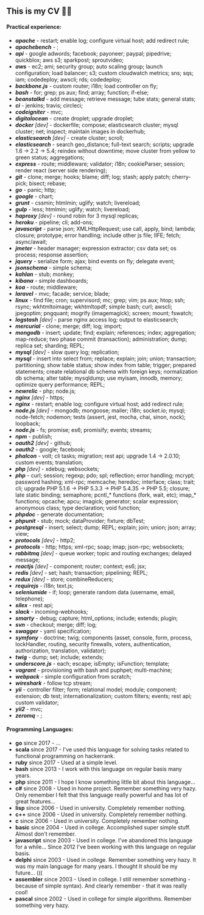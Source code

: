 This is my CV 🙈😬
-

#### Practical experience:

* ***apache*** - restart; enable log; configure virtual host; add redirect rule;
* ***apachebench*** - ;
* ***api*** - google adwords; facebook; payoneer; paypal; pipedrive; quickblox; aws s3; sparkpost; sproutvideo;
* ***aws*** - ec2; ami; security group; auto scaling group; launch configuration; load balancer; s3; custom cloudwatch metrics; sns; sqs; iam; codedeploy; awscli; rds; codedeploy;
* ***backbone.js*** - custom router; i18n; load controller on fly;
* ***bash*** - for; grep; ps aux; find; array; function; if-else;
* ***beanstalkd*** - add message; retrieve message; tube stats; general stats;
* ***ci*** - jenkins; travis; circleci;
* ***codeigniter*** - mvc;
* ***digitalocean*** - create droplet; upgrade droplet;
* ***docker*** *[dev]* - dockerfile; compose; elasticsearch cluster; mysql cluster; net; inspect; maintain images in dockerhub;
* ***elasticsearch*** *[dev]* - create cluster; scroll;
* ***elasticsearch*** - search geo_distance; full-text search; scripts; upgrade 1.6 → 2.2 → 5.4; reindex without downtime; move cluster from yellow to green status; aggregations;
* ***express*** - route; middleware; validator; i18n; cookieParser; session; render react (server side rendering);
* ***git*** - clone; merge; hooks; blame; diff; log; stash; apply patch; cherry-pick; bisect; rebase;
* ***go*** - panic; http;
* ***google*** - chart;
* ***grunt*** - cssmin; htmlmin; uglify; watch; livereload;
* ***gulp*** - less; htmlmin; uglify; watch; livereload;
* ***haproxy*** *[dev]* - round robin for 3 mysql replicas;
* ***heroku*** - pipeline; cli; add-ons;
* ***javascript*** - parse json; XMLHttpRequest; use call, apply, bind; lambda; closure; prototype; error handling; include other js file; IIFE; fetch; async/await;
* ***jmeter*** - header manager; expression extractor; csv data set; os process; response assertion;
* ***jquery*** - serialize form; ajax; bind events on fly; delegate event;
* ***jsonschema*** - simple schema;
* ***kahlan*** - stub; monkey;
* ***kibana*** - simple dashboards;
* ***koa*** - route; middleware;
* ***laravel*** - mvc; facade; service; blade;
* ***linux*** - find file; cron; supervisord; mc; grep; vim; ps aux; htop; ssh; rsync; wkhtmltoimage; wkhtmltopdf; simple bash; curl; awscli; jpegoptim; pngquant; mogrify (imagemagick); screen; mount; fswatch;
* ***logstash*** *[dev]* - parse nginx access log; output to elasticsearch;  
* ***mercurial*** - clone; merge; diff; log; import;
* ***mongodb*** - insert; update; find; explain; references; index; aggregation; map-reduce; two phase commit (transaction); administration; dump; replica set; sharding; REPL;
* ***mysql*** *[dev]* - slow query log; replication;
* ***mysql*** - insert into select from; replace; explain; join; union; transaction; partitioning; show table status; show index from table; trigger; prepared statements; create relational db schema with foreign keys; normalization db schema; alter table; mysqldump; use myisam, innodb, memory; optimize query performance; REPL;
* ***newrelic*** - php; node.js;
* ***nginx*** *[dev]* - https;
* ***nginx*** - restart; enable log; configure virtual host; add redirect rule;
* ***node.js*** *[dev]* - mongodb; mongoose; mailer; i18n; socket.io; mysql; node-fetch; nodemon; tests (assert, jest, mocha, chai, sinon, nock); loopback;
* ***node.js*** - fs; promise; es6; promisify; events; streams;
* ***npm*** - publish;
* ***oauth2*** *[dev]* - github;
* ***oauth2*** - google; facebook;
* ***phalcon*** - volt; cli tasks; migration; rest api; upgrade 1.4 → 2.0.10; custom events; translation;
* ***php*** *[dev]* - xdebug; websockets;
* ***php*** - curl; session; regexp; pdo; spl; reflection; error handling; mcrypt; password hashing; xml-rpc; memcache; heredoc; interface; class; trait; cli; upgrade PHP 5.1.6 → PHP 5.3.3 → PHP 5.4.35 → PHP 5.5; closure; late static binding; semaphore; pcntl_* functions (fork, wait, etc); imap_* functions; opcache; apcu; imagick; generator; scalar expression; anonymous class; type declaration; void function;
* ***phpdoc*** - generate documentation;
* ***phpunit*** - stub; mock; dataProvider; fixture; dbTest;
* ***postgresql*** - insert; select; dump; REPL; explain; join; union; json; array; view;
* ***protocols*** *[dev]* - http2;
* ***protocols*** - http; https; xml-rpc; soap; imap; json-rpc; websockets;
* ***rabbitmq*** *[dev]* - queue worker; topic and routing exchanges; delayed message;
* ***reactjs*** *[dev]* - component; router; context; es6; jsx;
* ***redis*** *[dev]* - set; hash; transaction; pipelining; REPL;
* ***redux*** *[dev]* - store; combineReducers;
* ***requirejs*** - i18n; text.js;
* ***seleniumide*** - if; loop; generate random data (username, email, telephone);
* ***silex*** - rest api;
* ***slack*** - incoming-webhooks;
* ***smarty*** - debug; capture; html_options; include; extends; plugin;
* ***svn*** - checkout; merge; diff; log; 
* ***swagger*** - yaml specification;
* ***symfony*** - doctrine; twig; components (asset, console, form, process, lockHandler, routing, security firewalls, voters, authentication, authorization, translation, validator);
* ***twig*** - dump; set; include; extends;
* ***underscore.js*** - each; escape; isEmpty; isFunction; template;
* ***vagrant*** - provisioning with bash and puphpet; multi-machine;
* ***webpack*** - simple configuration from scratch;
* ***wireshark*** - follow tcp stream;
* ***yii*** - controller filter; form; relational model; module; component; extension; db test; internationalization; custom filters; events; rest api; custom validator;
* ***yii2*** - mvc;
* ***zeromq*** - ;

#### Programming Languages:

* **go** since 2017 - ...
* **scala** since 2017 - I've used this language for solving tasks related to functional programming on hackerrank.
* **ruby** since 2017 - Used at a simple level.
* **bash** since 2013 - I work with this language on regular basis many years.
* **php** since 2011 - I hope I know something little bit about this language...
* **c#** since 2008 - Used in home project. Remember something very hazy. Only remember I felt that this language really powerful and has lot of great features...
* **lisp** since 2006 - Used in university. Completely remember nothing.
* **c++** since 2006 - Used in university. Completely remember nothing.
* **c** since 2006 - Used in university. Completely remember nothing.
* **basic** since 2004 - Used in college. Accomplished super simple stuff. Almost don't remember.
* **javascript** since 2003 - Used in college. I've abandoned this language for a while... Since 2012 I've been working with this language on regular basis.
* **delphi** since 2003 - Used in college. Remember something very hazy. It was my main language for many years. I thought It should be my future... (((
* **assembler** since 2003 - Used in college. I still remember something - because of simple syntax). And clearly remember - that it was really cool!
* **pascal** since 2002 - Used in college for simple algorithms. Remember something very hazy.

